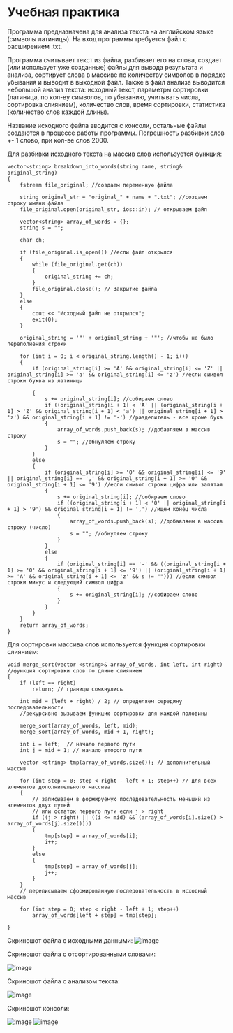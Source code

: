 # Учебная практика
Программа предназначена для анализа текста на английском языке (символы латиницы). На вход программы требуется файл с расширением .txt. 

Программа считывает текст из файла, разбивает его на слова, создает (или использует уже созданные) файлы для вывода результата и анализа, сортирует слова в массиве по количеству символов в порядке убывания и выводит в выходной файл. Также в файл анализа выводится небольшой анализ текста: исходный текст, параметры сортировки (латиница, по кол-ву символов, по убыванию, учитывать числа, сортировка слиянием), количество слов, время сортировки, статистика (количество слов каждой длины).

Название исходного файла вводится с консоли, остальные файлы создаются в процессе работы программы. Погрешность разбивки слов +- 1 слово, при кол-ве слов 2000.

Для разбивки исходного текста на массив слов используется функция:

```
vector<string> breakdown_into_words(string name, string& original_string) 
{
    fstream file_original; //создаем переменную файла

    string original_str = "original_" + name + ".txt"; //создаем строку имени файла
    file_original.open(original_str, ios::in); // открываем файл

    vector<string> array_of_words = {};
    string s = "";

    char ch;

    if (file_original.is_open()) //если файл открылся 
    {
        while (file_original.get(ch))
        {
            original_string += ch;
        }
        file_original.close(); // Закрытие файла
    }
    else
    {
        cout << "Исходный файл не открылся";
        exit(0);
    }

    original_string = '"' + original_string + '"'; //чтобы не было переполнения строки

    for (int i = 0; i < original_string.length() - 1; i++)
    {
        if (original_string[i] >= 'A' && original_string[i] <= 'Z' || original_string[i] >= 'a' && original_string[i] <= 'z') //если символ строки буква из латиницы

        {
            s += original_string[i]; //собираем слово 
            if ((original_string[i + 1] < 'A' || (original_string[i + 1] > 'Z' && original_string[i + 1] < 'a') || original_string[i + 1] > 'z') && original_string[i + 1] != '-') //разделитель - все кроме букв
            {
                array_of_words.push_back(s); //добавляем в массив строку
                s = ""; //обнуляем строку
            }
        }
        else
        {
            if (original_string[i] >= '0' && original_string[i] <= '9' || original_string[i] == ',' && original_string[i + 1] >= '0' && original_string[i + 1] <= '9') //если символ строки цифра или запятая 
            {
                s += original_string[i]; //собираем слово 
                if ((original_string[i + 1] < '0' || original_string[i + 1] > '9') && original_string[i + 1] != ',') //ищем конец числа
                {
                    array_of_words.push_back(s); //добавляем в массив строку (число)
                    s = ""; //обнуляем строку
                }
            }
            else
            {
                if (original_string[i] == '-' && ((original_string[i + 1] >= '0' && original_string[i + 1] <= '9') || (original_string[i + 1] >= 'A' && original_string[i + 1] <= 'z' && s != ""))) //если символ строки минус и следующий символ цифра
                {
                    s += original_string[i]; //собираем слово 
                }
            }
        }
    }
    return array_of_words;
}
```

Для сортировки массива слов используется функция сортировки слиянием:

```
void merge_sort(vector <string>& array_of_words, int left, int right) //функция сортировки слов по длине слиянием 
{
    if (left == right)
        return; // границы сомкнулись

    int mid = (left + right) / 2; // определяем середину последовательности
    //рекурсивно вызываем функцию сортировки для каждой половины

    merge_sort(array_of_words, left, mid);
    merge_sort(array_of_words, mid + 1, right);

    int i = left;  // начало первого пути
    int j = mid + 1; // начало второго пути

    vector <string> tmp(array_of_words.size()); // дополнительный массив

    for (int step = 0; step < right - left + 1; step++) // для всех элементов дополнительного массива
    {
        // записываем в формируемую последовательность меньший из элементов двух путей
        // или остаток первого пути если j > right
        if ((j > right) || ((i <= mid) && (array_of_words[i].size() > array_of_words[j].size())))
        {
            tmp[step] = array_of_words[i];
            i++;
        }
        else
        {
            tmp[step] = array_of_words[j];
            j++;
        }
    }
    // переписываем сформированную последовательность в исходный массив

    for (int step = 0; step < right - left + 1; step++)
        array_of_words[left + step] = tmp[step];

}
```

Скриношот файла с исходными данными:
![image](https://user-images.githubusercontent.com/106019319/171847328-29961cf8-58da-4b6a-a088-259686c76918.png)

Скриношот файла с отсортированными словами:

![image](https://user-images.githubusercontent.com/106019319/171847736-215e020f-0ec9-4919-8124-c7b4cd5add46.png)

Скриношот файла с анализом текста:
                                   
![image](https://user-images.githubusercontent.com/106019319/171848276-dd4801ce-4d54-412c-abfe-3694df271a98.png)
                                   
Скриношот консоли:
                                   
![image](https://user-images.githubusercontent.com/106019319/171849290-26ded746-88a6-4a39-8299-3d44900454bd.png)
![image](https://user-images.githubusercontent.com/106019319/171849383-be78dccc-45b8-4a03-84cd-d8001183cdf0.png)

                                   
                  
                                   
